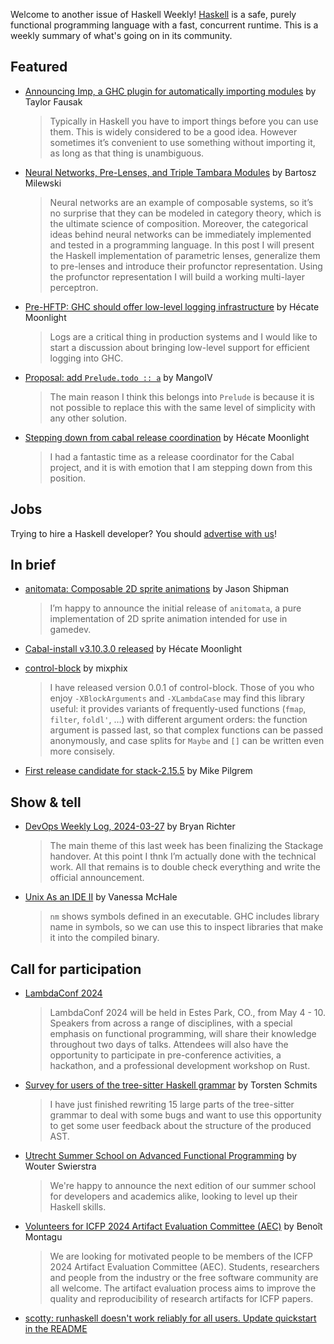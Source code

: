 Welcome to another issue of Haskell Weekly!
[Haskell](https://www.haskell.org) is a safe, purely functional programming language with a fast, concurrent runtime.
This is a weekly summary of what's going on in its community.

## Featured

- [Announcing Imp, a GHC plugin for automatically importing modules](https://taylor.fausak.me/2024/03/22/imp/) by Taylor Fausak
  > Typically in Haskell you have to import things before you can use them. This is widely considered to be a good idea. However sometimes it’s convenient to use something without importing it, as long as that thing is unambiguous.
  
- [Neural Networks, Pre-Lenses, and Triple Tambara Modules](https://bartoszmilewski.com/2024/03/22/neural-networks-pre-lenses-and-triple-tambara-modules/) by Bartosz Milewski
  > Neural networks are an example of composable systems, so it’s no surprise that they can be modeled in category theory, which is the ultimate science of composition. Moreover, the categorical ideas behind neural networks can be immediately implemented and tested in a programming language. In this post I will present the Haskell implementation of parametric lenses, generalize them to pre-lenses and introduce their profunctor representation. Using the profunctor representation I will build a working multi-layer perceptron.
  
- [Pre-HFTP: GHC should offer low-level logging infrastructure](https://discourse.haskell.org/t/pre-hftp-ghc-should-offer-low-level-logging-infrastructure/9159) by Hécate Moonlight
  > Logs are a critical thing in production systems and I would like to start a discussion about bringing low-level support for efficient logging into GHC.

- [Proposal: add `Prelude.todo :: a`](https://github.com/haskell/core-libraries-committee/issues/260) by MangoIV 
  > The main reason I think this belongs into `Prelude` is because it is not possible to replace this with the same level of simplicity with any other solution.
  
- [Stepping down from cabal release coordination](https://glitchbra.in/post/stepping_down_from_cabal_release_coordination/) by Hécate Moonlight
  > I had a fantastic time as a release coordinator for the Cabal project, and it is with emotion that I am stepping down from this position.

## Jobs

Trying to hire a Haskell developer?
You should [advertise with us](https://haskellweekly.news/advertising.html)!

## In brief

- [anitomata: Composable 2D sprite animations](https://discourse.haskell.org/t/ann-anitomata-composable-2d-sprite-animations/9163) by Jason Shipman
  > I’m happy to announce the initial release of `anitomata`, a pure implementation of 2D sprite animation intended for use in gamedev.

- [Cabal-install v3.10.3.0 released](https://discourse.haskell.org/t/cabal-install-v3-10-3-0-released/9122) by Hécate Moonlight

- [control-block](https://discourse.haskell.org/t/ann-control-block/9141) by mixphix
  > I have released version 0.0.1 of control-block. Those of you who enjoy `-XBlockArguments` and `-XLambdaCase` may find this library useful: it provides variants of frequently-used functions (`fmap`, `filter`, `foldl'`, …) with different argument orders: the function argument is passed last, so that complex functions can be passed anonymously, and case splits for `Maybe` and `[]` can be written even more consisely.
  
- [First release candidate for stack-2.15.5](https://discourse.haskell.org/t/ann-first-release-candidate-for-stack-2-15-5/9128) by Mike Pilgrem

## Show & tell

- [DevOps Weekly Log, 2024-03-27](https://discourse.haskell.org/t/devops-weekly-log-2024-03-27/9165) by Bryan Richter
  > The main theme of this last week has been finalizing the Stackage handover. At this point I thnk I’m actually done with the technical work. All that remains is to double check everything and write the official announcement.
  
- [Unix As an IDE II](http://blog.vmchale.com/article/unix-ide-ii) by Vanessa McHale
  > `nm` shows symbols defined in an executable. GHC includes library name in symbols, so we can use this to inspect libraries that make it into the compiled binary.

## Call for participation

- [LambdaConf 2024](lambdaconf.us)
  > LambdaConf 2024 will be held in Estes Park, CO., from May 4 - 10. Speakers from across a range of disciplines, with a special emphasis on functional programming, will share their knowledge throughout two days of talks. Attendees will also have the opportunity to participate in pre-conference activities, a hackathon, and a professional development workshop on Rust.
  
- [Survey for users of the tree-sitter Haskell grammar](https://discourse.haskell.org/t/survey-for-users-of-the-tree-sitter-haskell-grammar/9153) by Torsten Schmits
  > I have just finished rewriting 15 large parts of the tree-sitter grammar to deal with some bugs and want to use this opportunity to get some user feedback about the structure of the produced AST.

- [Utrecht Summer School on Advanced Functional Programming](https://www.afp.school) by Wouter Swierstra
  > We're happy to announce the next edition of our summer school for developers and academics alike, looking to level up their Haskell skills.

- [Volunteers for ICFP 2024 Artifact Evaluation Committee (AEC)](https://discourse.haskell.org/t/volunteers-for-icfp-2024-artifact-evaluation-committee-aec/9155) by Benoît Montagu
  > We are looking for motivated people to be members of the ICFP 2024 Artifact Evaluation Committee (AEC). Students, researchers and people from the industry or the free software community are all welcome. The artifact evaluation process aims to improve the quality and reproducibility of research artifacts for ICFP papers.

- [scotty: runhaskell doesn't work reliably for all users. Update quickstart in the README](https://github.com/scotty-web/scotty/issues/390)
